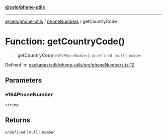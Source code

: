 [**@celo/phone-utils**](../../README.md)

***

[@celo/phone-utils](../../modules.md) / [phoneNumbers](../README.md) / getCountryCode

# Function: getCountryCode()

> **getCountryCode**(`e164PhoneNumber`): `undefined` \| `null` \| `number`

Defined in: [packages/sdk/phone-utils/src/phoneNumbers.ts:12](https://github.com/celo-org/developer-tooling/blob/master/packages/sdk/phone-utils/src/phoneNumbers.ts#L12)

## Parameters

### e164PhoneNumber

`string`

## Returns

`undefined` \| `null` \| `number`
